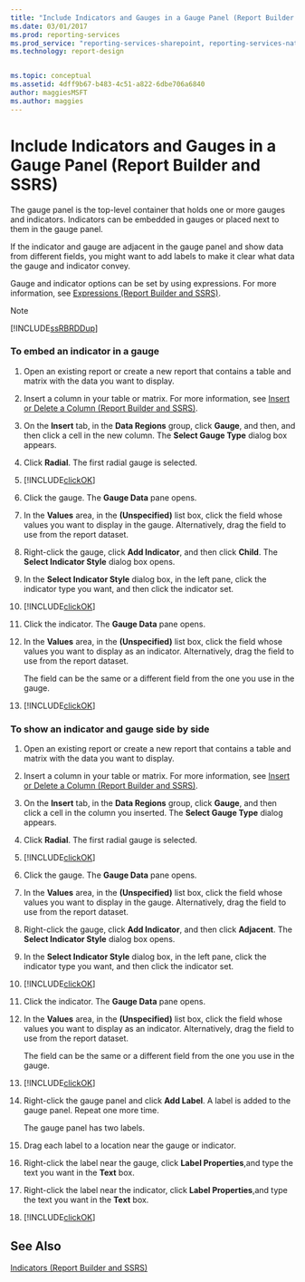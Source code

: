 ```yaml
---
title: "Include Indicators and Gauges in a Gauge Panel (Report Builder and SSRS) | Microsoft Docs"
ms.date: 03/01/2017
ms.prod: reporting-services
ms.prod_service: "reporting-services-sharepoint, reporting-services-native"
ms.technology: report-design


ms.topic: conceptual
ms.assetid: 4dff9b67-b483-4c51-a822-6dbe706a6840
author: maggiesMSFT
ms.author: maggies
---
```

# Include Indicators and Gauges in a Gauge Panel (Report Builder and SSRS)
  The gauge panel is the top-level container that holds one or more gauges and indicators. Indicators can be embedded in gauges or placed next to them in the gauge panel.  
  
 If the indicator and gauge are adjacent in the gauge panel and show data from different fields, you might want to add labels to make it clear what data the gauge and indicator convey.  
  
 Gauge and indicator options can be set by using expressions. For more information, see [Expressions &#40;Report Builder and SSRS&#41;](../../reporting-services/report-design/expressions-report-builder-and-ssrs.md).  
  
> [!NOTE]  
>  [!INCLUDE[ssRBRDDup](../../includes/ssrbrddup-md.md)]  
  
### To embed an indicator in a gauge  
  
1.  Open an existing report or create a new report that contains a table and matrix with the data you want to display.   
  
2.  Insert a column in your table or matrix. For more information, see [Insert or Delete a Column &#40;Report Builder and SSRS&#41;](../../reporting-services/report-design/insert-or-delete-a-column-report-builder-and-ssrs.md).  
  
3.  On the **Insert** tab, in the **Data Regions** group, click **Gauge**, and then, and then click a cell in the new column. The **Select Gauge Type** dialog box appears.  
  
4.  Click **Radial**. The first radial gauge is selected.  
  
5.  [!INCLUDE[clickOK](../../includes/clickok-md.md)]  
  
6.  Click the gauge. The **Gauge Data** pane opens.  
  
7.  In the **Values** area, in the **(Unspecified)** list box, click the field whose values you want to display in the gauge. Alternatively, drag the field to use from the report dataset.  
  
8.  Right-click the gauge, click **Add Indicator**, and then click **Child**. The **Select Indicator Style** dialog box opens.  
  
9. In the **Select Indicator Style** dialog box, in the left pane, click the indicator type you want, and then click the indicator set.  
  
10. [!INCLUDE[clickOK](../../includes/clickok-md.md)]  
  
11. Click the indicator. The **Gauge Data** pane opens.  
  
12. In the **Values** area, in the **(Unspecified)** list box, click the field whose values you want to display as an indicator. Alternatively, drag the field to use from the report dataset.  
  
     The field can be the same or a different field from the one you use in the gauge.  
  
13. [!INCLUDE[clickOK](../../includes/clickok-md.md)]  
  
### To show an indicator and gauge side by side  
  
1.  Open an existing report or create a new report that contains a table and matrix with the data you want to display.  
  
2.  Insert a column in your table or matrix. For more information, see [Insert or Delete a Column &#40;Report Builder and SSRS&#41;](../../reporting-services/report-design/insert-or-delete-a-column-report-builder-and-ssrs.md).  
  
3.  On the **Insert** tab, in the **Data Regions** group, click **Gauge**, and then click a cell in the column you inserted. The **Select Gauge Type** dialog appears.  
  
4.  Click **Radial**. The first radial gauge is selected.  
  
5.  [!INCLUDE[clickOK](../../includes/clickok-md.md)]  
  
6.  Click the gauge. The **Gauge Data** pane opens.  
  
7.  In the **Values** area, in the **(Unspecified)** list box, click the field whose values you want to display in the gauge. Alternatively, drag the field to use from the report dataset.  
  
8.  Right-click the gauge, click **Add Indicator**, and then click **Adjacent**. The **Select Indicator Style** dialog box opens.  
  
9. In the **Select Indicator Style** dialog box, in the left pane, click the indicator type you want, and then click the indicator set.  
  
10. [!INCLUDE[clickOK](../../includes/clickok-md.md)]  
  
11. Click the indicator. The **Gauge Data** pane opens.  
  
12. In the **Values** area, in the **(Unspecified)** list box, click the field whose values you want to display as an indicator. Alternatively, drag the field to use from the report dataset.  
  
     The field can be the same or a different field from the one you use in the gauge.  
  
13. [!INCLUDE[clickOK](../../includes/clickok-md.md)]  
  
14. Right-click the gauge panel and click **Add Label**. A label is added to the gauge panel. Repeat one more time.  
  
     The gauge panel has two labels.  
  
15. Drag each label to a location near the gauge or indicator.  
  
16. Right-click the label near the gauge, click **Label Properties**,and type the text you want in the **Text** box.  
  
17. Right-click the label near the indicator, click **Label Properties**,and type the text you want in the **Text** box.  
  
18. [!INCLUDE[clickOK](../../includes/clickok-md.md)]  
  
## See Also  
 [Indicators &#40;Report Builder and SSRS&#41;](../../reporting-services/report-design/indicators-report-builder-and-ssrs.md)  
  
  
